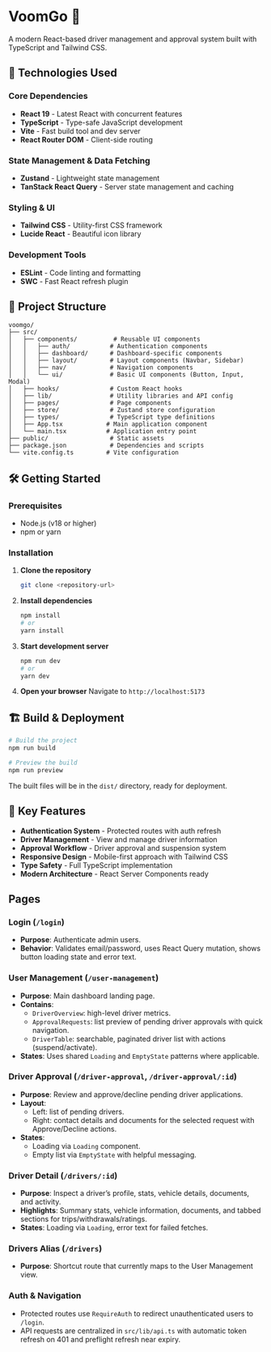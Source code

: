 # VoomGo 🚗

A modern React-based driver management and approval system built with TypeScript and Tailwind CSS.

## 🚀 Technologies Used

### Core Dependencies

- **React 19** - Latest React with concurrent features
- **TypeScript** - Type-safe JavaScript development
- **Vite** - Fast build tool and dev server
- **React Router DOM** - Client-side routing

### State Management & Data Fetching

- **Zustand** - Lightweight state management
- **TanStack React Query** - Server state management and caching

### Styling & UI

- **Tailwind CSS** - Utility-first CSS framework
- **Lucide React** - Beautiful icon library

### Development Tools

- **ESLint** - Code linting and formatting
- **SWC** - Fast React refresh plugin

## 📁 Project Structure

```
voomgo/
├── src/
│   ├── components/          # Reusable UI components
│   │   ├── auth/           # Authentication components
│   │   ├── dashboard/      # Dashboard-specific components
│   │   ├── layout/         # Layout components (Navbar, Sidebar)
│   │   ├── nav/            # Navigation components
│   │   └── ui/             # Basic UI components (Button, Input, Modal)
│   ├── hooks/              # Custom React hooks
│   ├── lib/                # Utility libraries and API config
│   ├── pages/              # Page components
│   ├── store/              # Zustand store configuration
│   ├── types/              # TypeScript type definitions
│   ├── App.tsx            # Main application component
│   └── main.tsx           # Application entry point
├── public/                 # Static assets
├── package.json            # Dependencies and scripts
└── vite.config.ts         # Vite configuration
```

## 🛠️ Getting Started

### Prerequisites

- Node.js (v18 or higher)
- npm or yarn

### Installation

1. **Clone the repository**

   ```bash
   git clone <repository-url>
   ```

2. **Install dependencies**

   ```bash
   npm install
   # or
   yarn install
   ```

3. **Start development server**

   ```bash
   npm run dev
   # or
   yarn dev
   ```

4. **Open your browser**
   Navigate to `http://localhost:5173`

## 🏗️ Build & Deployment

```bash
# Build the project
npm run build

# Preview the build
npm run preview
```

The built files will be in the `dist/` directory, ready for deployment.

## 🔧 Key Features

- **Authentication System** - Protected routes with auth refresh
- **Driver Management** - View and manage driver information
- **Approval Workflow** - Driver approval and suspension system
- **Responsive Design** - Mobile-first approach with Tailwind CSS
- **Type Safety** - Full TypeScript implementation
- **Modern Architecture** - React Server Components ready

## Pages

### Login (`/login`)

- **Purpose**: Authenticate admin users.
- **Behavior**: Validates email/password, uses React Query mutation, shows button loading state and error text.

### User Management (`/user-management`)

- **Purpose**: Main dashboard landing page.
- **Contains**:
  - `DriverOverview`: high-level driver metrics.
  - `ApprovalRequests`: list preview of pending driver approvals with quick navigation.
  - `DriverTable`: searchable, paginated driver list with actions (suspend/activate).
- **States**: Uses shared `Loading` and `EmptyState` patterns where applicable.

### Driver Approval (`/driver-approval`, `/driver-approval/:id`)

- **Purpose**: Review and approve/decline pending driver applications.
- **Layout**:
  - Left: list of pending drivers.
  - Right: contact details and documents for the selected request with Approve/Decline actions.
- **States**:
  - Loading via `Loading` component.
  - Empty list via `EmptyState` with helpful messaging.

### Driver Detail (`/drivers/:id`)

- **Purpose**: Inspect a driver’s profile, stats, vehicle details, documents, and activity.
- **Highlights**: Summary stats, vehicle information, documents, and tabbed sections for trips/withdrawals/ratings.
- **States**: Loading via `Loading`, error text for failed fetches.

### Drivers Alias (`/drivers`)

- **Purpose**: Shortcut route that currently maps to the User Management view.

### Auth & Navigation

- Protected routes use `RequireAuth` to redirect unauthenticated users to `/login`.
- API requests are centralized in `src/lib/api.ts` with automatic token refresh on 401 and preflight refresh near expiry.
